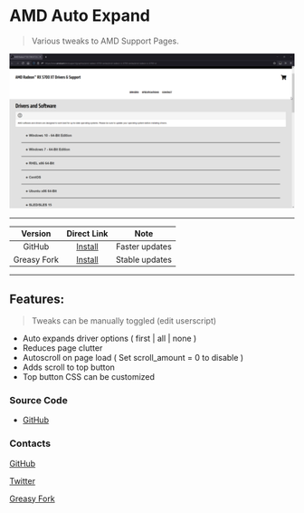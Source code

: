 # AMD Auto Expand

> Various tweaks to AMD Support Pages.

![Preview](https://raw.githubusercontent.com/magicoflolis/userscriptrepo/master/assets/AMDAutoOpen.gif)

***

| Version | Direct Link | Note |
|:----------:|:----------:|:----------:|
GitHub | [Install](https://github.com/magicoflolis/userscriptrepo/raw/master/AMDAutoOpen/AMDAutoOpen.user.js) | Faster updates
Greasy Fork | [Install](https://greasyfork.org/scripts/423087) | Stable updates

***

## **Features:**

> Tweaks can be manually toggled (edit userscript)

* Auto expands driver options ( first | all | none )
* Reduces page clutter
* Autoscroll on page load ( Set scroll_amount = 0 to disable )
* Adds scroll to top button
* Top button CSS can be customized

### Source Code

* [GitHub](https://github.com/magicoflolis/userscriptrepo/tree/master/AMDAutoOpen)

### Contacts

[GitHub](https://github.com/magicoflolis)

[Twitter](https://twitter.com/for_lollipops)

[Greasy Fork](https://greasyfork.org/users/166061)
